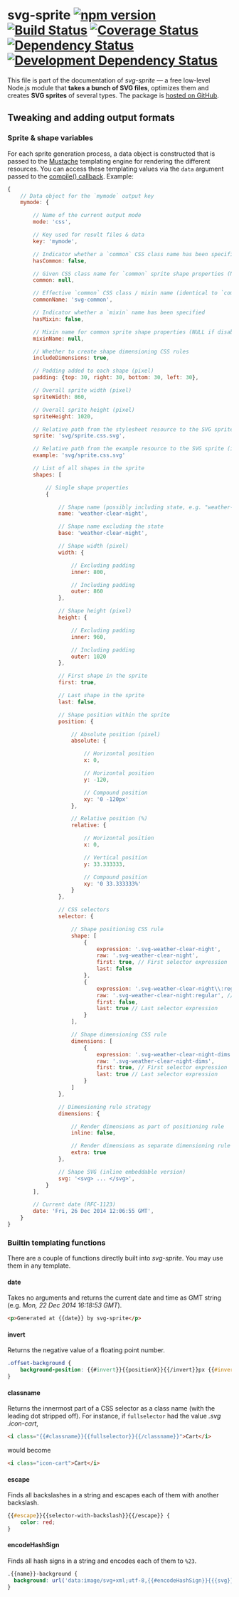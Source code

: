 # svg-sprite [![npm version][npm-image]][npm-url] [![Build Status][ci-image]][ci-url] [![Coverage Status][coveralls-image]][coveralls-url] [![Dependency Status][depstat-image]][depstat-url] [![Development Dependency Status][devdepstat-image]][devdepstat-url]

This file is part of the documentation of *svg-sprite* — a free low-level Node.js module that **takes a bunch of SVG files**, optimizes them and creates **SVG sprites** of several types. The package is [hosted on GitHub](https://github.com/svg-sprite/svg-sprite).


## Tweaking and adding output formats

### Sprite & shape variables

For each sprite generation process, a data object is constructed that is passed to the [Mustache](https://mustache.github.io/) templating engine for rendering the different resources. You can access these templating values via the `data` argument passed to the [compile() callback](api.md#svgspritercompile-config--callback-). Example:

```js
{
    // Data object for the `mymode` output key
    mymode: {

        // Name of the current output mode
        mode: 'css',

        // Key used for result files & data
        key: 'mymode',

        // Indicator whether a `common` CSS class name has been specified
        hasCommon: false,

        // Given CSS class name for `common` sprite shape properties (NULL if disabled)
        common: null,

        // Effective `common` CSS class / mixin name (identical to `common`, defaulting to 'svg-common' if disabled)
        commonName: 'svg-common',

        // Indicator whether a `mixin` name has been specified
        hasMixin: false,

        // Mixin name for common sprite shape properties (NULL if disabled)
        mixinName: null,

        // Whether to create shape dimensioning CSS rules
        includeDimensions: true,

        // Padding added to each shape (pixel)
        padding: {top: 30, right: 30, bottom: 30, left: 30},

        // Overall sprite width (pixel)
        spriteWidth: 860,

        // Overall sprite height (pixel)
        spriteHeight: 1020,

        // Relative path from the stylesheet resource to the SVG sprite
        sprite: 'svg/sprite.css.svg',

        // Relative path from the example resource to the SVG sprite (if configured)
        example: 'svg/sprite.css.svg'

        // List of all shapes in the sprite
        shapes: [

            // Single shape properties
            {

                // Shape name (possibly including state, e.g. "weather-clear-night~hover")
                name: 'weather-clear-night',

                // Shape name excluding the state
                base: 'weather-clear-night',

                // Shape width (pixel)
                width: {

                    // Excluding padding
                    inner: 800,

                    // Including padding
                    outer: 860
                },

                // Shape height (pixel)
                height: {

                    // Excluding padding
                    inner: 960,

                    // Including padding
                    outer: 1020
                },

                // First shape in the sprite
                first: true,

                // Last shape in the sprite
                last: false,

                // Shape position within the sprite
                position: {

                    // Absolute position (pixel)
                    absolute: {

                        // Horizontal position
                        x: 0,

                        // Horizontal position
                        y: -120,

                        // Compound position
                        xy: '0 -120px'
                    },

                    // Relative position (%)
                    relative: {

                        // Horizontal position
                        x: 0,

                        // Vertical position
                        y: 33.333333,

                        // Compound position
                        xy: '0 33.333333%'
                    }
                },

                // CSS selectors
                selector: {

                    // Shape positioning CSS rule
                    shape: [
                        {
                            expression: '.svg-weather-clear-night',
                            raw: '.svg-weather-clear-night',
                            first: true, // First selector expression
                            last: false
                        },
                        {
                            expression: '.svg-weather-clear-night\\:regular',
                            raw: '.svg-weather-clear-night:regular', // Unescaped version
                            first: false,
                            last: true // Last selector expression
                        }
                    ],

                    // Shape dimensioning CSS rule
                    dimensions: [
                        {
                            expression: '.svg-weather-clear-night-dims',
                            raw: '.svg-weather-clear-night-dims',
                            first: true, // First selector expression
                            last: true // Last selector expression
                        }
                    ]
                },

                // Dimensioning rule strategy
                dimensions: {

                    // Render dimensions as part of positioning rule
                    inline: false,

                    // Render dimensions as separate dimensioning rule
                    extra: true
                },

                // Shape SVG (inline embeddable version)
                svg: '<svg> ... </svg>',
            }
        ],

        // Current date (RFC-1123)
        date: 'Fri, 26 Dec 2014 12:06:55 GMT',
    }
}
```


### Builtin templating functions

There are a couple of functions directly built into *svg-sprite*. You may use them in any template.

#### date

Takes no arguments and returns the current date and time as GMT string (e.g. *Mon, 22 Dec 2014 16:18:53 GMT*).

```html
<p>Generated at {{date}} by svg-sprite</p>
```

#### invert

Returns the negative value of a floating point number.

```css
.offset-background {
    background-position: {{#invert}}{{positionX}}{{/invert}}px {{#invert}}{{positionY}}{{/invert}}px;
}
```

#### classname

Returns the innermost part of a CSS selector as a class name (with the leading dot stripped off). For instance, if `fullselector` had the value *.svg .icon-cart*,

```html
<i class="{{#classname}}{{fullselector}}{{/classname}}">Cart</i>
```

would become

```html
<i class="icon-cart">Cart</i>
```

#### escape

Finds all backslashes in a string and escapes each of them with another backslash.

```css
{{#escape}}{{selector-with-backslash}}{{/escape}} {
    color: red;
}
```

#### encodeHashSign

Finds all hash signs in a string and encodes each of them to `%23`.

```css
.{{name}}-background {
  background: url('data:image/svg+xml;utf-8,{{#encodeHashSign}}{{{svg}}}{{/encodeHashSign}}') no-repeat;
}
```


[npm-url]: https://npmjs.org/package/svg-sprite
[npm-image]: https://img.shields.io/npm/v/svg-sprite

[ci-url]: https://github.com/svg-sprite/svg-sprite/actions?query=workflow%3ATests+branch%3Amaster
[ci-image]: https://img.shields.io/github/workflow/status/svg-sprite/svg-sprite/Tests/master

[coveralls-url]: https://coveralls.io/github/svg-sprite/svg-sprite?branch=master
[coveralls-image]: https://img.shields.io/coveralls/github/svg-sprite/svg-sprite/master

[depstat-url]: https://david-dm.org/svg-sprite/svg-sprite
[depstat-image]: https://img.shields.io/david/svg-sprite/svg-sprite
[devdepstat-url]: https://david-dm.org/svg-sprite/svg-sprite?type=dev
[devdepstat-image]: https://img.shields.io/david/dev/svg-sprite/svg-sprite
